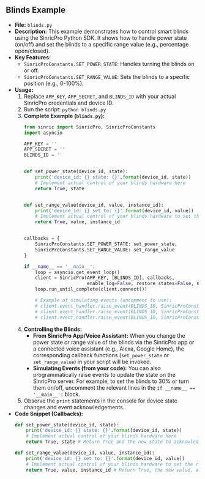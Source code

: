 ## Blinds Example
- **File:** `blinds.py`
- **Description:** This example demonstrates how to control smart blinds using the SinricPro Python SDK. It shows how to handle power state (on/off) and set the blinds to a specific range value (e.g., percentage open/closed).
- **Key Features:**
    - `SinricProConstants.SET_POWER_STATE`: Handles turning the blinds on or off.
    - `SinricProConstants.SET_RANGE_VALUE`: Sets the blinds to a specific position (e.g., 0-100%).
- **Usage:**
    1.  Replace `APP_KEY`, `APP_SECRET`, and `BLINDS_ID` with your actual SinricPro credentials and device ID.
    2.  Run the script: `python blinds.py`
    3.  **Complete Example (`blinds.py`):**
        ```python
        from sinric import SinricPro, SinricProConstants
        import asyncio

        APP_KEY = ''
        APP_SECRET = ''
        BLINDS_ID = ''


        def set_power_state(device_id, state):
            print('device_id: {} state: {}'.format(device_id, state))
            # Implement actual control of your blinds hardware here
            return True, state


        def set_range_value(device_id, value, instance_id):
            print('device_id: {} set to: {}'.format(device_id, value))
            # Implement actual control of your blinds hardware to set the range here
            return True, value, instance_id


        callbacks = {
            SinricProConstants.SET_POWER_STATE: set_power_state,
            SinricProConstants.SET_RANGE_VALUE: set_range_value
        }

        if __name__ == '__main__':
            loop = asyncio.get_event_loop()
            client = SinricPro(APP_KEY, [BLINDS_ID], callbacks,
                               enable_log=False, restore_states=False, secret_key=APP_SECRET)
            loop.run_until_complete(client.connect())

            # Example of simulating events (uncomment to use):
            # client.event_handler.raise_event(BLINDS_ID, SinricProConstants.SET_RANGE_VALUE, data = {SinricProConstants.RANGE_VALUE: 30 })
            # client.event_handler.raise_event(BLINDS_ID, SinricProConstants.SET_POWER_STATE, data = {SinricProConstants.STATE: SinricProConstants.POWER_STATE_ON })
            # client.event_handler.raise_event(BLINDS_ID, SinricProConstants.SET_POWER_STATE, data = {SinricProConstants.STATE: SinricProConstants.POWER_STATE_OFF })
        ```
    4.  **Controlling the Blinds:**
        *   **From SinricPro App/Voice Assistant:** When you change the power state or range value of the blinds via the SinricPro app or a connected voice assistant (e.g., Alexa, Google Home), the corresponding callback functions (`set_power_state` or `set_range_value`) in your script will be invoked.
        *   **Simulating Events (from your code):** You can also programmatically raise events to update the state on the SinricPro server. For example, to set the blinds to 30% or turn them on/off, uncomment the relevant lines in the `if __name__ == '__main__':` block.
    5.  Observe the `print` statements in the console for device state changes and event acknowledgements.
- **Code Snippet (Callbacks):**
    ```python
    def set_power_state(device_id, state):
        print('device_id: {} state: {}'.format(device_id, state))
        # Implement actual control of your blinds hardware here
        return True, state # Return True and the new state to acknowledge the command

    def set_range_value(device_id, value, instance_id):
        print('device_id: {} set to: {}'.format(device_id, value))
        # Implement actual control of your blinds hardware to set the range here
        return True, value, instance_id # Return True, the new value, and instance_id
    ```
